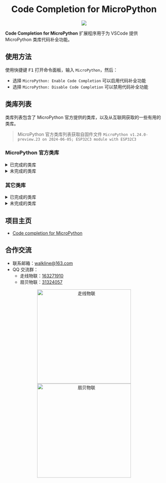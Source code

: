 <h1 align="center">Code Completion for MicroPython</h1>

<p align="center"><img src="https://img.shields.io/badge/Licence-MIT-green.svg?style=for-the-badge" /></p>

**Code Completion for MicroPython** 扩展程序用于为 VSCode 提供 MicroPython 类库代码补全功能。

## 使用方法

使用快捷键 <kbd>F1</kbd> 打开命令面板，输入 `MicroPython`，然后：

* 选择 `MicroPython: Enable Code Completion` 可以启用代码补全功能
* 选择 `MicroPython: Disable Code Completion` 可以禁用代码补全功能

## 类库列表

类库列表包含了 MicroPython 官方提供的类库，以及从互联网获取的一些有用的类库。

> MicroPython 官方类库列表获取自固件文件 `MicroPython v1.24.0-preview.23 on 2024-06-05; ESP32C3 module with ESP32C3`

### MicroPython 官方类库

<details>
<summary>已完成的类库</summary>

- [x] asyncio

- [x] binascii
- [x] bluetooth
- [x] btree

- [x] cmath
- [x] cryptolib

- [x] esp
- [x] esp32

- [x] framebuf

- [x] gc

- [x] hashlib
- [x] heapq

- [x] json

- [x] machine
- [x] math
- [x] micropython
- [x] mip

- [x] neopixel
- [x] network
- [x] ntptime

- [x] platform

- [x] onewire
- [x] os

- [x] random
- [x] re
- [x] requests

- [x] select
- [x] socket
- [x] struct
- [x] sys

- [x] time

- [x] uasyncio


</details>

<details>
<summary>未完成的类库</summary>

- [ ] _thread

- [ ] aioespnow
- [ ] apa106
- [ ] array

- [ ] collections

- [ ] deflate
- [ ] ds18x20
- [ ] dht

- [ ] errno
- [ ] espnow

- [ ] io

- [ ] ssl

- [ ] tls

- [ ] uctypes
- [ ] umqtt/robust
- [ ] umqtt/simple

- [ ] vfs

- [ ] webrepl
- [ ] webrepl_setup
- [ ] websocket

</details>

### 其它类库

<details>
<summary>已完成的类库</summary>

- [x] ble_config: [MicroPython BLE 配网](https://gitee.com/walkline/micropython_ble_config)

- [x] dispatcher: [MicroPython Timer Dispatcher](https://gitee.com/walkline/micropython-timer-dispatcher)

- [x] MicroDNSSrv: [MicroDNSSrv](https://github.com/jczic/MicroDNSSrv)
- [x] MicroWebSrv: [MicroWebSrv](https://github.com/jczic/MicroWebSrv)

- [x] qrcode: [MicroPython QRCode CModule](https://gitee.com/walkline/micropython-qrcode-cmodule)

- [x] smartconfig: [esp32/modsmartconfig: Add smartconfig module](https://github.com/micropython/micropython/pull/13658)

</details>

<details>
<summary>未完成的类库</summary>

- [ ] logging

- [ ] MicroWebSrv2

- [ ] st7789

- [ ] wtools

</details>

## 项目主页

* [Code completion for MicroPython](https://gitee.com/walkline/code-completion-for-micropython)

## 合作交流

* 联系邮箱：<walkline@163.com>
* QQ 交流群：
	* 走线物联：[163271910](https://jq.qq.com/?_wv=1027&k=xtPoHgwL)
	* 扇贝物联：[31324057](https://jq.qq.com/?_wv=1027&k=yp4FrpWh)

<p align="center"><img src="https://gitee.com/walkline/WeatherStation/raw/docs/images/qrcode_walkline.png" width="300px" alt="走线物联"><img src="https://gitee.com/walkline/WeatherStation/raw/docs/images/qrcode_bigiot.png" width="300px" alt="扇贝物联"></p>
